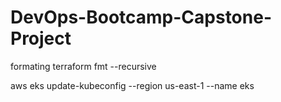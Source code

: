 # DevOps-Bootcamp-Capstone-Project

formating
terraform fmt --recursive 

aws eks update-kubeconfig --region us-east-1 --name eks